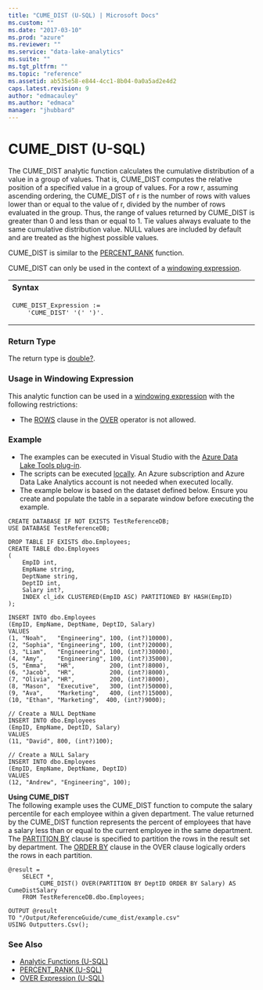 ```yaml
---
title: "CUME_DIST (U-SQL) | Microsoft Docs"
ms.custom: ""
ms.date: "2017-03-10"
ms.prod: "azure"
ms.reviewer: ""
ms.service: "data-lake-analytics"
ms.suite: ""
ms.tgt_pltfrm: ""
ms.topic: "reference"
ms.assetid: ab535e58-e844-4cc1-8b04-0a0a5ad2e4d2
caps.latest.revision: 9
author: "edmacauley"
ms.author: "edmaca"
manager: "jhubbard"
---
```

# CUME_DIST (U-SQL)
The CUME_DIST analytic function calculates the cumulative distribution of a value in a group of values. That is, CUME_DIST computes the relative position of a specified value in a group of values. For a row r, assuming ascending ordering, the CUME_DIST of r is the number of rows with values lower than or equal to the value of r, divided by the number of rows evaluated in the group. Thus, the range of values returned by CUME_DIST is greater than 0 and less than or equal to 1. Tie values always evaluate to the same cumulative distribution value. NULL values are included by default and are treated as the highest possible values. 

CUME_DIST is similar to the [PERCENT_RANK](../USQL/percent-rank-u-sql.md) function. 

CUME_DIST can only be used in the context of a [windowing expression](../USQL/over-expression-u-sql.md). 

<table><th align="left">Syntax</th><tr><td><pre>
CUME_DIST_Expression :=                                                                                  
    'CUME_DIST' '(' ')'.
</pre></td></tr></table>

### Return Type 
The return type is [double?](../USQL/numeric-types-and-literals.md). 

### Usage in Windowing Expression 
This analytic function can be used in a [windowing expression](../USQL/over-expression-u-sql.md) with the following restrictions: 

* The [ROWS](../USQL/over-expression-u-sql.md#row_cla) clause in the [OVER](../USQL/over-expression-u-sql.md) operator is not allowed. 

### Example
- The examples can be executed in Visual Studio with the [Azure Data Lake Tools plug-in](https://www.microsoft.com/download/details.aspx?id=49504).  
- The scripts can be executed [locally](https://docs.microsoft.com/azure/data-lake-analytics/data-lake-analytics-data-lake-tools-get-started#run-u-sql-locally).  An Azure subscription and Azure Data Lake Analytics account is not needed when executed locally.
- The example below is based on the dataset defined below.  Ensure you create and populate the table in a separate window before executing the example.
```
CREATE DATABASE IF NOT EXISTS TestReferenceDB;
USE DATABASE TestReferenceDB; 

DROP TABLE IF EXISTS dbo.Employees;
CREATE TABLE dbo.Employees
(
    EmpID int,
    EmpName string,
    DeptName string,
    DeptID int,
    Salary int?,
    INDEX cl_idx CLUSTERED(EmpID ASC) PARTITIONED BY HASH(EmpID)
);

INSERT INTO dbo.Employees
(EmpID, EmpName, DeptName, DeptID, Salary)
VALUES
(1, "Noah",   "Engineering", 100, (int?)10000),
(2, "Sophia", "Engineering", 100, (int?)20000),
(3, "Liam",   "Engineering", 100, (int?)30000),
(4, "Amy",    "Engineering", 100, (int?)35000),
(5, "Emma",   "HR",          200, (int?)8000),
(6, "Jacob",  "HR",          200, (int?)8000),
(7, "Olivia", "HR",          200, (int?)8000),
(8, "Mason",  "Executive",   300, (int?)50000),
(9, "Ava",    "Marketing",   400, (int?)15000),
(10, "Ethan", "Marketing",  400, (int?)9000);

// Create a NULL DeptName
INSERT INTO dbo.Employees
(EmpID, EmpName, DeptID, Salary)
VALUES
(11, "David", 800, (int?)100);

// Create a NULL Salary
INSERT INTO dbo.Employees
(EmpID, EmpName, DeptName, DeptID)
VALUES
(12, "Andrew", "Engineering", 100);
```

**Using CUME_DIST**    
The following example uses the CUME_DIST function to compute the salary percentile for each employee within a given department. The value returned by the CUME_DIST function represents the percent of employees that have a salary less than or equal to the current employee in the same department. The [PARTITION BY](../USQL/over-expression-u-sql.md#OPBC) clause is specified to partition the rows in the result set by department. The [ORDER BY](../USQL/over-expression-u-sql.md#OBC) clause in the OVER clause logically orders the rows in each partition. 
```
@result =
    SELECT *,
         CUME_DIST() OVER(PARTITION BY DeptID ORDER BY Salary) AS CumeDistSalary
    FROM TestReferenceDB.dbo.Employees;

OUTPUT @result
TO "/Output/ReferenceGuide/cume_dist/example.csv"
USING Outputters.Csv();
```

### See Also 
* [Analytic Functions (U-SQL)](../USQL/analytic-functions-u-sql.md)  
* [PERCENT_RANK (U-SQL)](../USQL/percent-rank-u-sql.md) 
* [OVER Expression (U-SQL)](../USQL/over-expression-u-sql.md) 
